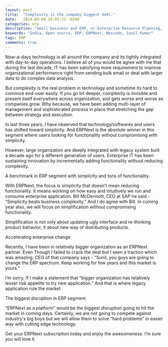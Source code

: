 ```yaml
---
layout: post
title:  "Complexity is the company biggest debt."
date:   2014-09-08 10:05:33 -0200
categories: erp
description: "Small business and ERP, or Enterprise Resource Planning, typically do not mesh well - or so you’ve thought."
keywords: "India, Open source, ERP, ERPNext, Nescode, Sunil Kumar"
tags: ERP
comments: true
---
```


Now-a-days technology is all around the company and its tightly integrated with day-to-day operations. I believe all of you would be agree with me that during the last decade, IT has been satisfying more requirement to improve organizational performance right from sending bulk email or deal with larger data to do complex data analysis.

But complexity is the real problem in technology and sometime its hard to convince end-user easily. If you go bit deeper, complexity is invisible and present itself everywhere across organization, and gets worse and worse as companies grow. Why because, we have been adding multi-layer of management and sophisticated process in place that stretching the gap between strategy and execution.

In last three years, I have observed that technology/softwares and users has shifted toward simplicity. And ERPNext is the absolute winner in this segment where users looking for functionality without compromising with simplicity.

However, large organization are deeply integrated with legacy system built a decade ago for a different generation of users. Enterprise IT has been sustaining innovation by incrementally adding functionality without reducing complexity.

A benchmark in ERP segment with simplicity and tons of functionality.

With ERPNext, the focus is simplicity that doesn’t mean reducing functionality. It means working on how easy and intuitively we run and consume enterprise application. Bill McDermott, CEO at SAP he said - “Simplicity beats business complexity.” And I do agree with Bill. In coming year also, we will focus on simplification without compromising functionality.

Simplification is not only about updating ugly interface and re-thinking product behavior; it about new way of distributing products.

Accelerating enterprise change

Recently, I have been in relatively bigger organization as an ERPNext partner. Even Though I failed to crack the deal but I seen a traction which was amazing. CEO of that company says - “Sunil, you guys are going to change the ERP spectrum. Keep working for few years and this market is yours.”

I’m sorry, If I make a statement that “bigger organization has relatively lesser risk appetite to try new application.” And that is where legacy application rule the market

The biggest disruption in ERP segment

“ERPNext as a platform” would be the biggest disruption going to hit the market in coming days. Certainly, we are not going to compete against industry's big boys but we will allow them to solve “hard problems” in easier way with cutting edge technology.

Get your ERPNext subscription today and enjoy the awesomeness. I’m sure you will love it.
